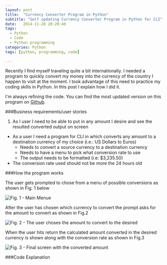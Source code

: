 ```yaml
---
layout: post
title:  "Currency Converter Program in Python"
subtitle: "Self updating Currency Converter Program in Python for CLI"
date:   2014-11-28 20:20:40
tags:
  - Python
  - Code
  - Python programming
categories: Python
tags: [python, programming, code]
 
---
```

Recently I find myself traveling quite a bit internationally. I needed a program to quickly convert my money into the currency of the country I happen to visit at the moment. I took advantage of this need to practice my coding skills in Python. In this post I explain how I did  it.

I'm always refining the code. You can find the most updated version on this program on [Github](https://github.com/FedericoPaini/Python/blob/master/currencyExchangeCalculator.py).

###Business requirements/user stories

1. As I user I need to be able to put in any amount I desire and see the resulted converted output on screen
* As a user I need a program for CLI in which converts any amount to a destination currency of my choice (i.e.: US Dollars to Euros)
  * Needs to convert a source currency to a destination currency 
  * Needs to have a menu to pick what conversion rate to use 
  * The output needs to be formatted (i.e: $3,235.50)
* The conversion rate used should not be more the 24 hours old


###How the program works

The user gets prompted to chose from a menu of possible conversions as shown in Fig. 1 below

![Fig. 1 - Main Menue](http://codecoms.com/wp-content/uploads/2014/09/screen1-300x155.png)


After the user has chosen which currency to convert the prompt asks for the amount to convert as shown in Fig.2


![Fig. 2 - The user choses the amount to convert to the desired](http://codecoms.com/wp-content/uploads/2014/09/screen2-300x183.png)

When the user hits return the calculated amount converted in the desired currency is shown along with the conversion rate as shown in Fig.3

![Fig. 3 - Final screen with the converted amount](http://codecoms.com/wp-content/uploads/2014/09/screen3-300x47.png)

###Code Explanation


